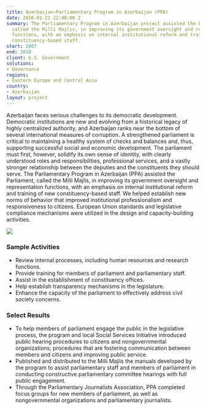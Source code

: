 ```yaml
---
title: Azerbaijan—Parliamentary Program in Azerbaijan (PPA)
date: 2016-01-21 22:40:00 Z
summary: The Parliamentary Program in Azerbaijan project assisted the Parliament,
  called the Milli Majlis, in improving its government oversight and representation
  functions, with an emphasis on internal institutional reform and training of new
  constituency-based staff.
start: 2007
end: 2010
client: U.S. Government
solutions:
- Governance
regions:
- Eastern Europe and Central Asia
country:
- Azerbaijan
layout: project
---
```


Azerbaijan faces serious challenges to its democratic development. Democratic institutions are new and evolving from a historical legacy of highly centralized authority, and Azerbaijan ranks near the bottom of several international measures of corruption. A strengthened parliament is critical to maintaining a healthy system of checks and balances and, thus, supporting successful social and economic development. The parliament must first, however, solidify its own sense of identity, with clearly understood roles and responsibilities, professional services, and a vastly stronger relationship between the deputies and the constituents they should serve. The Parliamentary Program in Azerbaijan (PPA) assisted the Parliament, called the Milli Majlis, in improving its government oversight and representation functions, with an emphasis on internal institutional reform and training of new constituency-based staff. We helped establish new norms of behavior that improved institutional professionalism and responsiveness to citizens. European Union standards and legislative compliance mechanisms were utilized in the design and capacity-building activities.

![][1]

### Sample Activities

* Review internal processes, including human resources and research functions.
* Provide training for members of parliament and parliamentary staff.
* Assist in the establishment of constituency offices.
* Help establish transparency mechanisms in the legislature.
* Enhance the capacity of the parliament to effectively address civil society concerns.

###  Select Results

* To help members of parliament engage the public in the legislative process, the program and local Social Services Initiative introduced public hearing procedures to citizens and nongovernmental organizations; procedures that are fostering communication between members and citizens and improving public service.
* Published and distributed to the Milli Majlis the manuals developed by the program to assist parliamentary staff and members of parliament in conducting constructive parliamentary committee hearings with full public engagement.
* Through the Parliamentary Journalists Association, PPA completed focus groups for new members of parliament, as well as nongovernmental organizations and parliamentary journalists.

[1]: https://assetify-dai.com/projects/APPA.jpg
